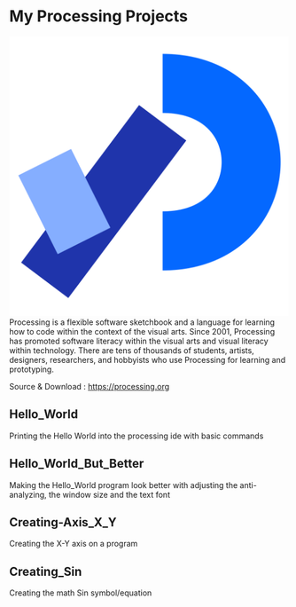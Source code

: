 # My Processing Projects

![](https://raw.githubusercontent.com/AlexandrosPanag/My_Processing_Projects/main/Processing%20logo.png)
Processing is a flexible software sketchbook and a language for learning how to code within the context of the visual arts. Since 2001, Processing has promoted software literacy within the visual arts and visual literacy within technology. There are tens of thousands of students, artists, designers, researchers, and hobbyists who use Processing for learning and prototyping.


Source & Download : https://processing.org


Hello_World
-----

Printing the Hello World into the processing ide with basic commands


Hello_World_But_Better
-----

Making the Hello_World program look better with adjusting the anti-analyzing, the window size and the text font


Creating-Axis_X_Y
-----

Creating the X-Y axis on a program


Creating_Sin
---

Creating the math Sin symbol/equation
